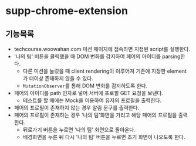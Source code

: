 # supp-chrome-extension

## 기능목록

* techcourse.woowahan.com 미션 페이지에 접속하면 지정된 script를 실행한다.
* '나의 팀' 버튼을 클릭했을 때 DOM 변화를 감지하여 페어의 아이디를 parsing한다.
    * 다른 미션을 눌렀을 때 client rendering이 이루어져 기존에 지정한 element가 더이상 존재하지 않을 수 있다.
    * `MutationObserver`를 통해 DOM 변화를 감지하도록 한다.
* 페어의 아이디를 path 인자로 넣어 서버에 프로필 GET 요청을 보낸다.
    * 테스트를 할 때에는 Mock을 이용하여 유저의 프로필을 출력한다.
* 페어의 프로필이 존재하지 않는 경우 알림 문구를 출력한다.
* 페어의 프로필이 존재하는 경우 '나의 팀'화면을 가리고 해당 페어의 프로필을 출력한다.
    * 뒤로가기 버튼을 누르면 '나의 팀' 화면으로 돌아온다.
    * 배경화면을 누른 뒤 다시 '나의 팀' 버튼을 누르면 초기 화면이 나오도록 한다.
